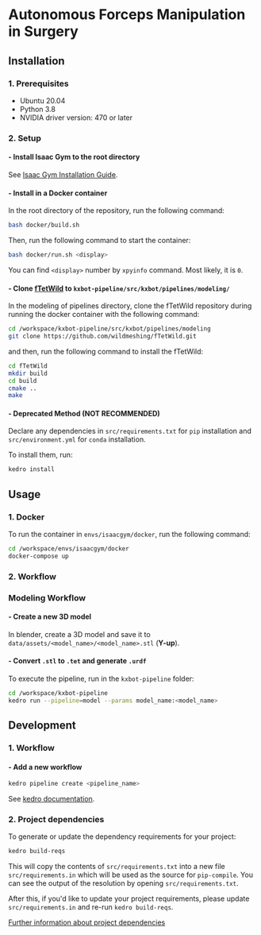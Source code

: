 # Autonomous Forceps Manipulation in Surgery

## Installation

### 1. Prerequisites

- Ubuntu 20.04
- Python 3.8
- NVIDIA driver version: 470 or later

### 2. Setup

#### - Install Isaac Gym to the root directory

See [Isaac Gym Installation Guide](https://developer.nvidia.com/isaac-gym).

#### - Install in a Docker container

In the root directory of the repository, run the following command:

```bash
bash docker/build.sh
```

Then, run the following command to start the container:

```bash
bash docker/run.sh <display>
```

You can find `<display>` number by `xpyinfo` command. Most likely, it is `0`.

#### - Clone [fTetWild](https://github.com/wildmeshing/fTetWild) to `kxbot-pipeline/src/kxbot/pipelines/modeling/`

In the modeling of pipelines directory, clone the fTetWild repository during running the docker container with the following command:

```bash
cd /workspace/kxbot-pipeline/src/kxbot/pipelines/modeling
git clone https://github.com/wildmeshing/fTetWild.git
```

and then, run the following command to install the fTetWild:

```bash
cd fTetWild
mkdir build
cd build
cmake ..
make
```

#### - Deprecated Method (NOT RECOMMENDED)

Declare any dependencies in `src/requirements.txt` for `pip` installation and `src/environment.yml` for `conda` installation.

To install them, run:

```bash
kedro install
```

## Usage

### 1. Docker

To run the container in `envs/isaacgym/docker`, run the following command:

```bash
cd /workspace/envs/isaacgym/docker
docker-compose up
```

### 2. Workflow

### Modeling Workflow

#### - Create a new 3D model

In blender, create a 3D model and save it to `data/assets/<model_name>/<model_name>.stl` (**Y-up**).

#### - Convert `.stl` to `.tet` and generate `.urdf`

To execute the pipeline, run in the `kxbot-pipeline` folder:

```bash
cd /workspace/kxbot-pipeline
kedro run --pipeline=model --params model_name:<model_name>
```

## Development

### 1. Workflow

#### - Add a new workflow

```bash
kedro pipeline create <pipeline_name>
```

See [kedro documentation](https://kedro.readthedocs.io/en/stable/06_nodes_and_pipelines/03_modular_pipelines.html).

### 2. Project dependencies

To generate or update the dependency requirements for your project:

```bash
kedro build-reqs
```

This will copy the contents of `src/requirements.txt` into a new file `src/requirements.in` which will be used as the source for `pip-compile`. You can see the output of the resolution by opening `src/requirements.txt`.

After this, if you'd like to update your project requirements, please update `src/requirements.in` and re-run `kedro build-reqs`.

[Further information about project dependencies](https://kedro.readthedocs.io/en/stable/04_kedro_project_setup/01_dependencies.html#project-specific-dependencies)
